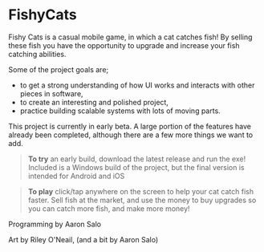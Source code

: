 # FishyCats
Fishy Cats is a casual mobile game, in which a cat catches fish! By selling these fish you have the opportunity to upgrade and increase your fish catching abilities.

Some of the project goals are; 
- to get a strong understanding of how UI works and interacts with other pieces in software,
- to create an interesting and polished project, 
- practice building scalable systems with lots of moving parts.


This project is currently in early beta. A large portion of the features have already been completed, although there are a few more things we want to add.


> **To try** an early build, download the latest release and run the exe! Included is a Windows build of the project, but the final version is intended for Android and iOS 

> **To play** click/tap anywhere on the screen to help your cat catch fish faster. Sell fish at the market, and use the money to buy upgrades so you can catch more fish, and make more money!

Programming by Aaron Salo

Art by Riley O'Neail, (and a bit by Aaron Salo)
